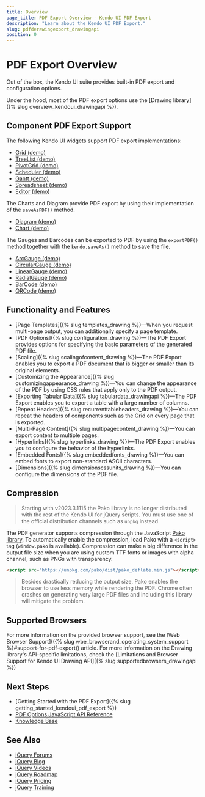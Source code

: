 ```yaml
---
title: Overview
page_title: PDF Export Overview - Kendo UI PDF Export
description: "Learn about the Kendo UI PDF Export."
slug: pdfderawingexport_drawingapi
position: 0
---
```


# PDF Export Overview

Out of the box, the Kendo UI suite provides built-in PDF export and configuration options.

Under the hood, most of the PDF export options use the [Drawing library]({% slug overview_kendoui_drawingapi %}).

## Component PDF Export Support

The following Kendo UI widgets support PDF export implementations:
* [Grid (demo)](https://demos.telerik.com/kendo-ui/grid/pdf-export)
* [TreeList (demo)](https://demos.telerik.com/kendo-ui/treelist/pdf-export)
* [PivotGrid (demo)](https://demos.telerik.com/kendo-ui/pivotgrid/pdf-export)
* [Scheduler (demo)](https://demos.telerik.com/kendo-ui/scheduler/pdf-export)
* [Gantt (demo)](https://demos.telerik.com/kendo-ui/gantt/pdf-export)
* [Spreadsheet (demo)](https://demos.telerik.com/kendo-ui/spreadsheet/index)
* [Editor (demo)](https://demos.telerik.com/kendo-ui/editor/pdf-export)

The Charts and Diagram provide PDF export by using their implementation of the `saveAsPDF()` method.
* [Diagram (demo)](https://demos.telerik.com/kendo-ui/diagram/pdf-export)
* [Chart (demo)](https://demos.telerik.com/kendo-ui/chart-api/pdf-export)

The Gauges and Barcodes can be exported to PDF by using the `exportPDF()` method together with the `kendo.saveAs()` method to save the file.
* [ArcGauge (demo)](https://demos.telerik.com/kendo-ui/arc-gauge/export)
* [CircularGauge (demo)](https://demos.telerik.com/kendo-ui/circular-gauge/export)
* [LinearGauge (demo)](https://demos.telerik.com/kendo-ui/linear-gauge/export)
* [RadialGauge (demo)](https://demos.telerik.com/kendo-ui/radial-gauge/export)
* [BarCode (demo)](/api/javascript/dataviz/ui/barcode/methods/exportpdf)
* [QRCode (demo)](/api/javascript/dataviz/ui/qrcode/methods/exportpdf)

## Functionality and Features

* [Page Templates]({% slug templates_drawing %})&mdash;When you request multi-page output, you can additionally specify a page template.
* [PDF Options]({% slug configuration_drawing %})&mdash;The PDF Export provides options for specifying the basic parameters of the generated PDF file.
* [Scaling]({% slug scalingofcontent_drawing %})&mdash;The PDF Export enables you to export a PDF document that is bigger or smaller than its original elements.
* [Customizing the Appearance]({% slug customizingappearance_drawing %})&mdash;You can change the appearance of the PDF by using CSS rules that apply only to the PDF output.
* [Exporting Tabular Data]({% slug tabulardata_drawingapi %})&mdash;The PDF Export enables you to export a table with a large number of columns.
* [Repeat Headers]({% slug recurrenttableheaders_drawing %})&mdash;You can repeat the headers of components such as the Grid on every page that is exported.
* [Multi-Page Content]({% slug multipagecontent_drawing %})&mdash;You can export content to multiple pages.
* [Hyperlinks]({% slug hyperlinks_drawing %})&mdash;The PDF Export enables you to configure the behavior of the hyperlinks.
* [Embedded Fonts]({% slug embeddedfonts_drawing %})&mdash;You can embed fonts to export non-standard ASCII characters.
* [Dimensions]({% slug dimensionscssunits_drawing %})&mdash;You can configure the dimensions of the PDF file.

## Compression

> Starting with v2023.3.1115 the Pako library is no longer distributed with the rest of the Kendo UI for jQuery scripts. You must use one of the official distribution channels such as `unpkg` instead.

The PDF generator supports compression through the JavaScript [Pako library](https://github.com/nodeca/pako). To automatically enable the compression, load Pako with a `<script>` tag (`window.pako` is available). Compression can make a big difference in the output file size when you are using custom TTF fonts or images with alpha channel, such as PNGs with transparency.

```html
<script src="https://unpkg.com/pako/dist/pako_deflate.min.js"></script>
```

> Besides drastically reducing the output size, Pako enables the browser to use less memory while rendering the PDF. Chrome often crashes on generating very large PDF files and including this library will mitigate the problem.

## Supported Browsers

For more information on the provided browser support, see the [Web Browser Support](({% slug wbe_browserand_operating_system_support %}#support-for-pdf-export)) article. For more information on the Drawing library's API-specific limitations, check the [Limitations and Browser Support for Kendo UI Drawing API]({% slug supportedbrowsers_drawingapi %})

## Next Steps 

* [Getting Started with the PDF Export]({% slug getting_started_kendoui_pdf_export %})
* [PDF Options JavaScript API Reference](/api/javascript/drawing/pdfoptions)
* [Knowledge Base](https://docs.telerik.com/kendo-ui/knowledge-base)

## See Also

* [jQuery Forums](https://www.telerik.com/forums/kendo-ui)
* [jQuery Blog](https://www.telerik.com/blogs/tag/jquery)
* [jQuery Videos](https://www.telerik.com/videos/kendo-jquery-ui)
* [jQuery Roadmap](https://www.telerik.com/support/whats-new/kendo-ui/roadmap)
* [jQuery Pricing](https://www.telerik.com/purchase/kendo-ui)
* [jQuery Training](https://learn.telerik.com/learn/course/external/view/elearning/30/kendo-ui-for-jquery-with-javascript)